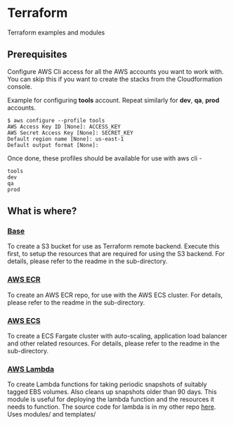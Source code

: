 # Terraform 
Terraform examples and modules

## Prerequisites
Configure AWS Cli access for all the AWS accounts you want to work with. You can skip this if you want to create the stacks from the Cloudformation console.

Example for configuring **tools** account. Repeat similarly for **dev**, **qa**, **prod** accounts. 
```
$ aws configure --profile tools
AWS Access Key ID [None]: ACCESS_KEY
AWS Secret Access Key [None]: SECRET_KEY
Default region name [None]: us-east-1
Default output format [None]:
```
Once done, these profiles should be available for use with aws cli - 
```
tools
dev
qa
prod
```

## What is where?

### [Base](./base)
To create a S3 bucket for use as Terraform remote backend. Execute this first, to setup the resources that are required for using the S3 backend. For details, please refer to the readme in the sub-directory.

### [AWS ECR](./ecr)
To create an AWS ECR repo, for use with the AWS ECS cluster. For details, please refer to the readme in the sub-directory.

### [AWS ECS](./ecs)
To create a ECS Fargate cluster with auto-scaling, application load balancer and other related resources. For details, please refer to the readme in the sub-directory.

### [AWS Lambda](./lambda)
To create Lambda functions for taking periodic snapshots of suitably tagged EBS volumes. Also cleans up snapshots older than 90 days. This module is useful for deploying the lambda function and the resources it needs to function. The source code for lambda is in my other repo [here](https://github.com/abiydv/python/tree/master/ebs-snapshot-backup).
<br> Uses modules/ and templates/
